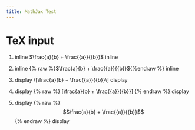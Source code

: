 ```yaml
---
title: MathJax Test
---
```



# TeX input

1. inline $\frac{a}{b} + \frac{{a}}{{b}}$ inline

2. inline {% raw %}$\frac{a}{b} + \frac{{a}}{{b}}${%endraw %} inline

3. display
\\[\frac{a}{b} + \frac{{a}}{{b}}\\]
display

4. display
{% raw %}
\[\frac{a}{b} + \frac{{a}}{{b}}\]
{% endraw %}
display


5. display
{% raw %}
$$\frac{a}{b} + \frac{{a}}{{b}}$$
{% endraw %}
display


